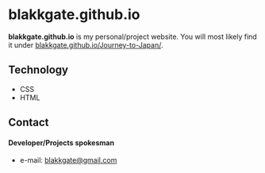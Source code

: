 blakkgate.github.io
======
**blakkgate.github.io** is my personal/project website. You will most likely find it under [blakkgate.github.io/Journey-to-Japan/](https://blakkgate.github.io/Journey-to-Japan/).

## Technology
* CSS
* HTML

## Contact
#### Developer/Projects spokesman
* e-mail: blakkgate@gmail.com
